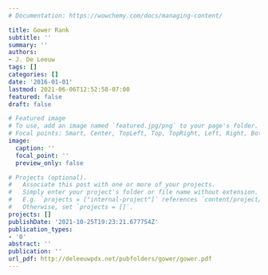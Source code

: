 ```yaml
---
# Documentation: https://wowchemy.com/docs/managing-content/

title: Gower Rank
subtitle: ''
summary: ''
authors:
- J. De Leeuw
tags: []
categories: []
date: '2016-01-01'
lastmod: 2021-06-06T12:52:58-07:00
featured: false
draft: false

# Featured image
# To use, add an image named `featured.jpg/png` to your page's folder.
# Focal points: Smart, Center, TopLeft, Top, TopRight, Left, Right, BottomLeft, Bottom, BottomRight.
image:
  caption: ''
  focal_point: ''
  preview_only: false

# Projects (optional).
#   Associate this post with one or more of your projects.
#   Simply enter your project's folder or file name without extension.
#   E.g. `projects = ["internal-project"]` references `content/project/deep-learning/index.md`.
#   Otherwise, set `projects = []`.
projects: []
publishDate: '2021-10-25T19:23:21.677754Z'
publication_types:
- '0'
abstract: ''
publication: ''
url_pdf: http://deleeuwpdx.net/pubfolders/gower/gower.pdf
---
```

